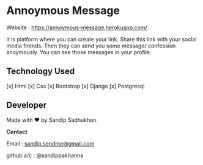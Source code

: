 # Annoymous Message
Website : https://annoymous-message.herokuapp.com/

It is platform where you can create your link. Share this link with your social media friends. Then they can send you some message/ confession anoymously. You can see those messages in your profile.

## Technology Used
[x] Html
[x] Css
[x] Bootstrap
[x] Django
[x] Postgresql

## Developer
Made with ❤️️ by Sandip Sadhukhan.

<b> Contact </b>

Email : sandip.sendme@gmail.com

github a/c : @sandippakhanna
